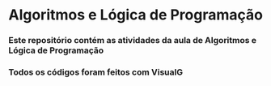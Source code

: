 # Algoritmos e Lógica de Programação
### Este repositório contém as atividades da aula de Algoritmos e Lógica de Programação
### Todos os códigos foram feitos com VisualG
